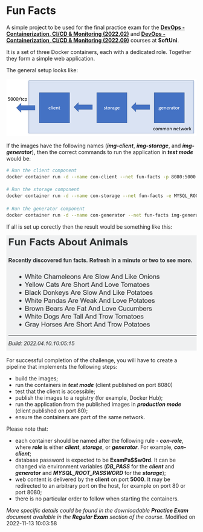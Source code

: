 # Fun Facts
A simple project to be used for the final practice exam for the [**DevOps - Containerization, CI/CD & Monitoring (2022.02)**](https://softuni.bg/trainings/3670/devops-containerization-ci-cd-monitoring-february-2022) and [**DevOps - Containerization, CI/CD & Monitoring (2022.09)**](https://softuni.bg/trainings/3888/devops-containerization-ci-cd-monitoring-september-2022) courses at **SoftUni**. 

It is a set of three Docker containers, each with a dedicated role. Together they form a simple web application. 

The general setup looks like:

![general setup](setup.png)

If the images have the following names (***img-client***, ***img-storage***, and ***img-generator***), then the correct commands to run the application in ***test mode*** would be:

```bash
# Run the client component
docker container run -d --name con-client --net fun-facts -p 8080:5000 img-client

# Run the storage component
docker container run -d --name con-storage --net fun-facts -e MYSQL_ROOT_PASSWORD='ExamPa$$w0rd' img-storage

# Run the generator component
docker container run -d --name con-generator --net fun-facts img-generator

```

If all is set up corectly then the result would be something like this:

![sample result](result.png)

For successful completion of the challenge, you will have to create a pipeline that implements the following steps:
 - build the images;
 - run the containers in ***test mode*** (client published on port 8080)
 - test that the client is accessible;
 - publish the images to a registry (for example, Docker Hub);
 - run the application from the published images in ***production mode*** (client published on port 80);
 - ensure the containers are part of the same network.

Please note that:
 - each container should be named after the following rule - ***con-role***, where ***role*** is either ***client***, ***storage***, or ***generator***. For example, ***con-client***;
 - database password is expected to be **ExamPa$$w0rd**. It can be changed via environment variables (***DB_PASS*** for the ***client*** and ***generator*** and ***MYSQL_ROOT_PASSWORD*** for the ***storage***);
 - web content is delivered by the **client** on port **5000**. It may be redirected to an arbitrary port on the host, for example on port 80 or port 8080;
 - there is no particular order to follow when starting the containers.

*More specific details could be found in the downloadable **Practice Exam** document available in the **Regular Exam** section of the course.*
Modified on 2022-11-13 10:03:58
